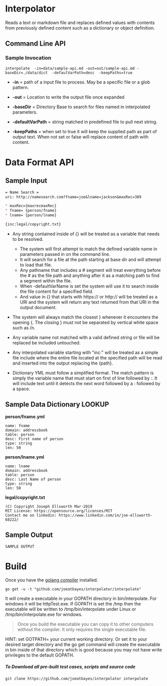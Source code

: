 # Interpolator

Reads a text or markdown file and replaces defined values with contents from previously defined content such as a dictionary or object definition.   

## Command Line API

### Sample Invocation

```
interpolate  -in=data/sample-api.md -out=out/sample-api.md -baseDir=./data/dict  -defaulVarPath=desc  -keepPaths=true
```

* **-in** = path of a input file to process.  May be a specific file or a glob pattern.

* **-out** = Location to write the output file once expanded
* **-baseDir** = Directory Base to search for files named in interpolated parameters.

* **-defaultVarPath** = string matched in predefined file to pull next string. 

* **-keepPaths** = when set to true it will keep the supplied path as part of output text.   When not set or false will replace content of path with content.



# Data Format API

## Sample Input

```markdown
= Name Search =
uri: http://namesearch.com?fname=joe&lname=jackson&maxRec=389

* maxRec={maxrecmaxRec}
* fname= {person/fname}
* lname= {person/lname}

{inc:legal/copyright.txt}
```

* Any string contained inside of {} will be treated as a variable that needs to be resolved. 

  * The system will first attempt to match the defined variable name in parameters passed in on the command line.     
  * It will search for a file at the path starting at base dir and will attempt to load that file. 
  * Any pathname that includes a # segment will treat everything before the # as the file path and anything after it as a matching path to find a segment within the file.
  * When -defaultVarName is set the system will use it to search inside the file content for a specified field.     
  * And value in {} that starts with https:// or http:// will be treated as a URI and the system will return any text returned from that URI in the output document. 

* The system will always match the closest } whenever it encounters the opening {.  The closing } must not be separated by vertical white space such as /n.

* Any variable name not matched with a valid defined string or file will be replaced be included untouched.

* Any interpolated variable starting with "inc:" will be treated as a simple file include where the entire file located at the specified path will be read and inserted into the output replacing the {path}. 

* Dictionary YML must follow a simplified format.  The match pattern is simply the variable name that must start on first of line followed by :.   It will include text until it detects the next word followed by a : followed by a space.

  



## Sample Data Dictionary LOOKUP

**person/fname.yml**

```
name: fname
domain: addressbook
table: person
desc: First name of person
type: string
len: 50
```

**person/lname.yml**

```
name: lname
domain: addressbook
table: person
desc: Last Name of person
type: string
len: 50
```

**legal/copyright.txt**

```
(C) Copyright Joseph Ellsworth Mar-2019
MIT License: https://opensource.org/licenses/MIT
Contact me on linkedin: https://www.linkedin.com/in/joe-ellsworth-68222/
```

## Sample Output

```
SAMPLE OUTPUT
```



# Build

Once you have the  [golang compiler](https://golang.org/dl/) installed.    

```
go get -u -t "github.com/joeatbayes/interpolator/interpolate"
```

It will create a executable in your GOPATH directory in bin/interpolate.  For windows it will be httpTest.exe.  If GOPATH is set the /tmp then the executable will be written to /tmp/bin/interpolate under Linux or /tmp/bin/interpolate.exe for windows. 

> Once you build the executable you can copy it to other computers without the compiler.   It only requires the single executable file.

HINT: set GOTPATH= your current working directory.  Or set it to your desired target directory and the go get command will create the executable in bin inside of that directory which is good because you may not have write privileges to the default GOPATH.

##### To Download all pre-built test cases, scripts and source code

```
git clone https://github.com/joeatbayes/interpolator interpolate
```

